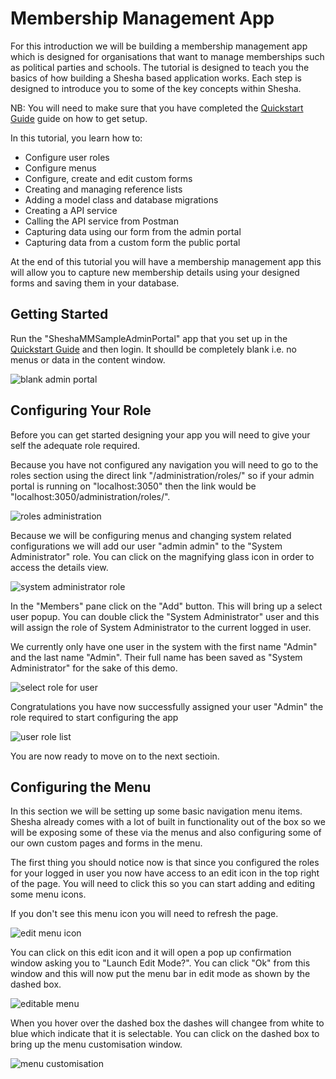# Membership Management App

For this introduction we will be building a membership management app which is designed for organisations that want to manage memberships such as political parties and schools. The tutorial is designed to teach you the basics of how building a Shesha based application works. Each step is designed to introduce you to some of the key concepts within Shesha.

NB: You will need to make sure that you have completed the [Quickstart Guide](https://shesha-docs.readthedocs.io/en/latest/guides/00-quickstart/) guide on how to get setup.

In this tutorial, you learn how to:

- Configure user roles
- Configure menus
- Configure, create and edit custom forms
- Creating and managing reference lists
- Adding a model class and database migrations
- Creating a API service
- Calling the API service from Postman
- Capturing data using our form from the admin portal
- Capturing data from a custom form the public portal

At the end of this tutorial you will have a membership management app this will allow you to capture new membership details using your designed forms and saving them in your database.

## Getting Started

Run the "SheshaMMSampleAdminPortal" app that you set up in the [Quickstart Guide](https://shesha-docs.readthedocs.io/en/latest/guides/00-quickstart/) and then login. It shoulld be completely blank i.e. no menus or data in the content window.


![blank admin portal](https://github.com/Boxfusion/shesha-docs/blob/main/docs/assets/membership-management-app-1.png?raw=true)


## Configuring Your Role

Before you can get started designing your app you will need to give your self the adequate role required.

Because you have not configured any navigation you will need to go to the roles section using the direct link "/administration/roles/" so if your admin portal is running on "localhost:3050" then the link would be "localhost:3050/administration/roles/".


![roles administration](https://github.com/Boxfusion/shesha-docs/blob/main/docs/assets/membership-management-app-2.png?raw=true)


Because we will be configuring menus and changing system related configurations we will add our user "admin admin" to the "System Administrator" role. You can click on the magnifying glass icon in order to access the details view.


![system administrator role](https://github.com/Boxfusion/shesha-docs/blob/main/docs/assets/membership-management-app-3.png?raw=true)


In the "Members" pane click on the "Add" button. This will bring up a select user popup. You can double click the "System Administrator" user and this will assign the role of System Administrator to the current logged in user.

We currently only have one user in the system with the first name "Admin" and the last name "Admin". Their full name has been saved as "System Administrator" for the sake of this demo.


![select role for user](https://github.com/Boxfusion/shesha-docs/blob/main/docs/assets/membership-management-app-4.png?raw=true)



Congratulations you have now successfully assigned your user "Admin" the role required to start configuring the app


![user role list](https://github.com/Boxfusion/shesha-docs/blob/main/docs/assets/membership-management-app-5.png?raw=true)


You are now ready to move on to the next sectioin.

## Configuring the Menu

In this section we will be setting up some basic navigation menu items. Shesha already comes with a lot of built in functionality out of the box so we will be exposing some of these via the menus and also configuring some of our own custom pages and forms in the menu.

The first thing you should notice now is that since you configured the roles for your logged in user you now have access to an edit icon in the top right of the page. You will need to click this so you can start adding and editing some menu icons.

If you don't see this menu icon you will need to refresh the page.


![edit menu icon](https://github.com/Boxfusion/shesha-docs/blob/main/docs/assets/membership-management-app-6.png?raw=true)



You can click on this edit icon and it will open a pop up confirmation window asking you to "Launch Edit Mode?". You can click "Ok" from this window and this will now put the menu bar in edit mode as shown by the dashed box.


![editable menu](https://github.com/Boxfusion/shesha-docs/blob/main/docs/assets/membership-management-app-7.png?raw=true)


When you hover over the dashed box the dashes will changee from white to blue which indicate that it is selectable. You can click on the dashed box to bring up the menu customisation window.


![menu customisation](https://github.com/Boxfusion/shesha-docs/blob/main/docs/assets/membership-management-app-8.png?raw=true)